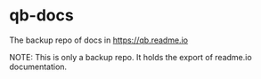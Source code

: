 # qb-docs
The backup repo of docs in https://qb.readme.io

NOTE: This is only a backup repo. It holds the export of readme.io documentation.
